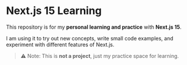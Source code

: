 # Next.js 15 Learning

This repository is for my **personal learning and practice** with **Next.js 15**.  

I am using it to try out new concepts, write small code examples, and experiment with different features of Next.js.  

> ⚠️ Note: This is **not a project**, just my practice space for learning.
